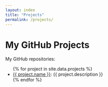 ```yaml
---
layout: index
title: "Projects"
permalink: /projects/
---
```


# My GitHub Projects

<p>My GitHub repositories:</p>

<ul>
  {% for project in site.data.projects %}
    <li>
      <a href="{{ project.url }}" target="_blank">{{ project.name }}</a>: {{ project.description }}
    </li>
  {% endfor %}
</ul>
